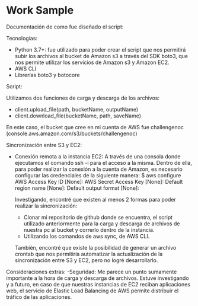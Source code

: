 # Work Sample

Documentación de como fue diseñado el script:

Tecnologías: 
- Python 3.7+: fue utilizado para poder crear el script que nos permitirá subir los archivos al bucket de Amazon s3 a través del SDK boto3, que nos permite utilizar los servicios de Amazon s3 y Amazon EC2.
- AWS CLI
- Librerías boto3 y botocore

Script:

Utilizamos dos funciones de carga y descarga de los archivos:

- client.upload_file(path, bucketName, outputName)
- client.download_file(bucketName, path, saveName)

En este caso, el bucket que cree en mi cuenta de AWS fue challengenoc (console.aws.amazon.com/s3/buckets/challengenoc)

Sincronización entre S3 y EC2:

- Conexión remota a la instancia EC2:
   A través de una consola donde ejecutamos el comando ssh -i para el acceso a la misma.
   Dentro de ella, para poder realizar la conexión a la cuenta de Amazon, es necesario configurar las credenciales de la siguiente manera:
   $ aws configure
   AWS Access Key ID [None]: 
   AWS Secret Access Key [None]: 
   Default region name [None]: 
   Default output format [None]: 
    
   Investigando, encontré que existen al menos 2 formas para poder realizar la sincronización:
    - Clonar mi repositorio de github donde se encuentra, el script utilizado anteriormente para la carga y descarga de archivos de nuestra pc al bucket y correrlo dentro de la instancia.
    - Utilizando los comandos de aws sync, de AWS CLI.

  También, encontré que existe la posibilidad de generar un archivo crontab que nos permitiría automatizar la actualización de la sincronización entre S3 y EC2, pero no logré desarrollarlo.


Consideraciones extras:
  -Seguridad:
    Me parece un punto sumamente importante a la hora de carga y descarga de archivos. Estuve investigando y a futuro, en caso de que nuestras instancias de EC2 reciban aplicaciones web, el servicio de Elastic Load Balancing de AWS permite distribuir el tráfico de las aplicaciones. 
    
   
